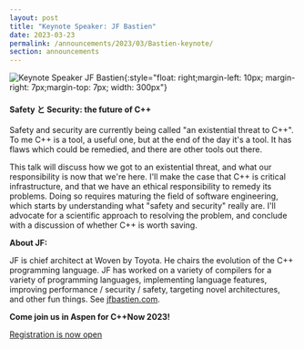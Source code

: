 ```yaml
---
layout: post
title: "Keynote Speaker: JF Bastien"
date: 2023-03-23
permalink: /announcements/2023/03/Bastien-keynote/
section: announcements
---
```


![Keynote Speaker JF Bastien](/assets/img/posts/2023/jf-bastien.jpg "Keynote Speaker JF Bastien"){:style="float: right;margin-left: 10px; margin-right: 7px;margin-top: 7px; width: 300px"}

#### Safety と Security: the future of C++

Safety and security are currently being called "an existential threat to C++". To me C++ is a tool, a useful one, but at the end of the day it's a tool. It has flaws which could be remedied, and there are other tools out there.

This talk will discuss how we got to an existential threat, and what our responsibility is now that we're here. I'll make the case that C++ is critical infrastructure, and that we have an ethical responsibility to remedy its problems. Doing so requires maturing the field of software engineering, which starts by understanding what "safety and security" really are. I'll advocate for a scientific approach to resolving the problem, and conclude with a discussion of whether C++ is worth saving.

<!--break-->
**About JF:**

JF is chief architect at Woven by Toyota. He chairs the evolution of the C++ programming language. JF has worked on a variety of compilers for a variety of programming languages, implementing language features, improving performance / security / safety, targeting novel architectures, and other fun things. See [jfbastien.com](jfbastien.com).

**Come join us in Aspen for C++Now 2023!** 

[Registration is now open](/registration/)
